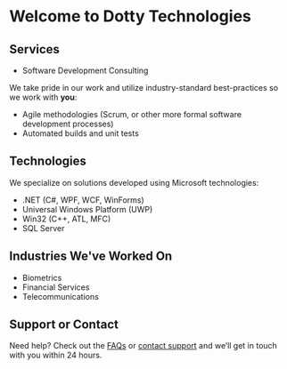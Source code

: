 # Welcome to Dotty Technologies

## Services
* Software Development Consulting

We take pride in our work and utilize industry-standard best-practices so we work with **you**:
* Agile methodologies (Scrum, or other more formal software development processes)
* Automated builds and unit tests

## Technologies
We specialize on solutions developed using Microsoft technologies:
* .NET (C#, WPF, WCF, WinForms)
* Universal Windows Platform (UWP)
* Win32 (C++, ATL, MFC)
* SQL Server

## Industries We've Worked On
* Biometrics
* Financial Services
* Telecommunications

## Support or Contact

Need help? Check out the [FAQs](faqs.md) or [contact support](mailto:support@dottytech.com) and we’ll get in touch with you within 24 hours.
